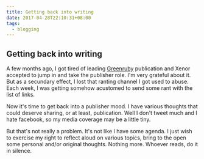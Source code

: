 ```yaml
---
title: Getting back into writing
date: 2017-04-28T22:10:31+08:00
tags:
  - blogging
---
```

## Getting back into writing

A few months ago, I got tired of leading [Greenruby](http://greenruby.org) 
publication and Xenor accepted to jump in and take the publisher role. 
I'm very grateful about it. But as a secundary effect, I lost that ranting 
channel I got used to abuse. Each week, I was getting somehow acustomed 
to send some rant with the list of links.

Now it's time to get back into a publisher mood. I have various thoughts
that could deserve sharing, or at least, publication. Well I don't tweet much 
and I hate facebook, so my media coverage may be a little tiny. 

But that's not really a problem. It's not like I have some agenda. 
I just wish to exercise my right to reflect aloud on various topics, bring to 
the open some personal and/or original thoughts. Nothing more. Whoever reads, 
do it in silence.
